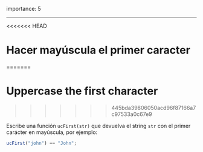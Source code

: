 importance: 5

---

<<<<<<< HEAD
# Hacer mayúscula el primer caracter
=======
# Uppercase the first character
>>>>>>> 445bda39806050acd96f87166a7c97533a0c67e9

Escribe una función `ucFirst(str)` que devuelva el string `str` con el primer carácter en mayúscula, por ejemplo:

```js
ucFirst("john") == "John";
```
